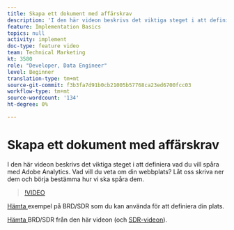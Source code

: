 ```yaml
---
title: Skapa ett dokument med affärskrav
description: 'I den här videon beskrivs det viktiga steget i att definiera vad du vill spåra med Adobe Analytics. Vad vill du veta om din webbplats? Låt oss skriva ner dem och börja bestämma hur vi ska spåra dem. '
feature: Implementation Basics
topics: null
activity: implement
doc-type: feature video
team: Technical Marketing
kt: 3580
role: "Developer, Data Engineer"
level: Beginner
translation-type: tm+mt
source-git-commit: f3b3fa7d91b0cb21005b57768ca23ed6700fcc03
workflow-type: tm+mt
source-wordcount: '134'
ht-degree: 0%

---
```



# Skapa ett dokument med affärskrav

I den här videon beskrivs det viktiga steget i att definiera vad du vill spåra med Adobe Analytics. Vad vill du veta om din webbplats? Låt oss skriva ner dem och börja bestämma hur vi ska spåra dem.

>[!VIDEO](https://video.tv.adobe.com/v/28758/?quality=12)

[Hämta ](https://analytics.enablementadobe.com/files/brd-sdr-sample-template.xlsx) exempel på BRD/SDR som du kan använda för att definiera din plats.

[Hämta ](https://analytics.enablementadobe.com/files/geometrixx-clothiers-brd-sdr.xlsx) BRD/SDR från den här videon (och  [SDR-videon](creating-and-maintaining-an-sdr.md)).
